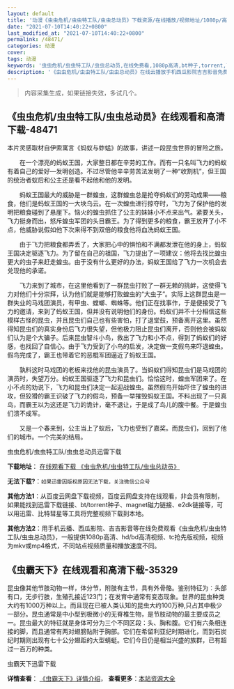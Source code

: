 ```yaml
---
layout: default
title: '动漫《虫虫危机/虫虫特工队/虫虫总动员》下载资源/在线播放/视频地址/1080p/高清/蓝光'
date: "2021-07-10T14:40:22+0800"
last_modified_at: "2021-07-10T14:40:22+0800"
permalink: /48471/
categories: 动漫
cover:
tags: 动漫
keywords: '虫虫危机/虫虫特工队/虫虫总动员,在线免费看,1080p高清,bt种子,torrent,百度云盘,magnet,磁力链,迅雷下载资源'
description: '《虫虫危机/虫虫特工队/虫虫总动员》在线云播放手机西瓜影院吉吉影音免费看，1080p高清bd/hd未删减完整版和tc抢先枪版，mkv/mp4格式，附带bt/torrent种子、magnet/磁力链、百度云盘、网盘资源迅雷下载链接'
---
```


>内容采集生成，如果链接失效，多试几个。


## 《虫虫危机/虫虫特工队/虫虫总动员》在线观看和高清下载-48471

本片灵感取材自伊索寓言《蚂蚁与蚱蜢》的故事，讲述一段昆虫世界的冒险之旅。</p>　　在一个漂亮的蚂蚁王国，大家整日都在辛劳的工作。而有一只名叫飞力的蚂蚁有着自己的爱好&mdash;发明创造。不过尽管他辛辛劳苦法发明了一种&ldquo;收割机&rdquo;，但王国的统治者蚁后和公主还是看不起他和他的发明。</p>　　蚂蚁王国最大的威胁是一群蝗虫，这群蝗虫总是抢夺蚂蚁们的劳动成果——粮食，他们是蚂蚁王国的一大块乌云。在一次蝗虫进行掠夺时，飞力为了保护他的发明把粮食碰到了悬崖下。恼火的蝗虫抓住了公主的妹妹小不点来出气。紧要关头，飞力挺身而出，怒斥蝗虫军团的头目霸王。为了得到更多的粮食，霸王放开了小不点，他威胁说假如他下次来得不到双倍的粮食他将血洗蚂蚁王国。</p>　　由于飞力把粮食都弄丢了，大家把心中的惧怕和不满都发泄在他的身上，蚂蚁王国决定驱逐飞力。为了留在自己的祖国，飞力提出了一项建议：他将去找比蝗虫更大的虫子来赶走蝗虫。由于没有什么更好的办法，蚂蚁王国给了飞力一次机会去兑现他的承诺。</p>　　飞力来到了城市，在这里他看到了一群昆虫打败了一群无赖的挑衅，这使得飞力对他们十分崇拜，认为他们就是能够打败蝗虫的&ldquo;大虫子&rdquo;。实际上这群昆虫是一群失业的马戏团演员，有甲虫、螳螂、蜘蛛等。他们正在找事作，于是便接受了飞力的邀请，来到了蚂蚁王国，但并没有说明他们的身份。蚂蚁们并不十分相信这些模样古怪的昆虫，并且昆虫们自己也有些害怕，打了退堂鼓，预备离开这里。虽然得知昆虫们的真实身份后飞力很失望，但他极力阻止昆虫们离开，否则他会被蚂蚁们认为是个大骗子。后来昆虫智斗小鸟，救出了飞力和小不点，得到了蚂蚁们的好感，也找回了自信心。由于飞力受到了小鸟的启发，决定做一支假鸟来吓退蝗虫。假鸟完成了，霸王也带着它的恶棍军团逼近了蚂蚁王国。</p>　　孰料这时马戏团的老板来找他的昆虫演员了。当蚂蚁们得知昆虫们是马戏团的演员时，失望万分。蚂蚁王国驱逐了飞力和昆虫们。恰恰这时，蝗虫军团来了。在小不点的劝说下，飞力和昆虫们决定一起迎战蝗虫。虽然假鸟开始吓住了蝗虫的进攻，但狡猾的霸王识破了飞力的假鸟，预备一举摧毁蚂蚁王国。不料出现了一只真鸟，而霸王以为这还是飞力的诡计，毫不退让，于是成了鸟儿的腹中餐。于是蝗虫们溃不成军。</p>　　又是一个春来到，公主当上了蚁后，飞力也受到了嘉奖。而昆虫们，回到了他们的城市。一个完美的结局。</p>


虫虫危机/虫虫特工队/虫虫总动员迅雷下载

**下载地址**： [在线观看下载 《虫虫危机/虫虫特工队/虫虫总动员》](https://www.993dy.com//vod-detail-id-5156.html) 


**无法下载?**：`如果迅雷因版权原因无法下载，关注微信公众号 `

**其他方法1**：从百度云网盘下载视频，百度云网盘支持在线观看，非会员有限制，如果能找到迅雷下载链接、bt/torrent种子、magnet磁力链接、e2dk链接等，可以用迅雷、比特彗星等工具将完整视频下载到本地。

**其他方法2**：用手机云播、西瓜影院、吉吉影音等在线免费观看《虫虫危机/虫虫特工队/虫虫总动员》，一般提供1080p高清、hd/bd高清视频、tc抢先版视频，视频为mkv或mp4格式，不同站点视频质量和播放速度不同。


## 《虫霸天下》在线观看和高清下载-35329

昆虫像其他节肢动物一样，体分节，附肢有主节，具有外骨骼。鉴别特征为︰头部有口，无步行肢，生殖孔接近123门；在发育中通常有变态现象。世界的昆虫种类大约有1000万种以上。而且现在已被人类认知的昆虫大约100万种,只占其中极少一部分。昆虫通常是中小型到极微小的无脊椎生物，是节肢动物的最主要成员之一。昆虫最大的特征就是身体可分为三个不同区段：头、胸和腹。它们有六条相连接的脚，而且通常有两对翅膀贴附于胸部。它们在希留利亚纪时期进化，而到石炭纪时期则出现有七十公分翅距的大型蜻蜓。它们今日仍是相当兴盛的族群，已有超过一百万的种类。


虫霸天下迅雷下载

**详情查看**： [《虫霸天下》详情介绍](/movie/35329/)， **查看更多**：[本站资源大全](/movie/t/all/)

